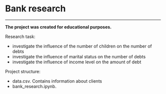 # Bank research
____  
**The project was created for educational purposes.**

Research task:
  - investigate the influence of the number of children on the number of debts
  - investigate the influence of marital status on the number of debts
  - investigate the influence of income level on the amount of debt
  
Project structure:
  - data.csv. Contains information about clients
  - bank_research.ipynb.
